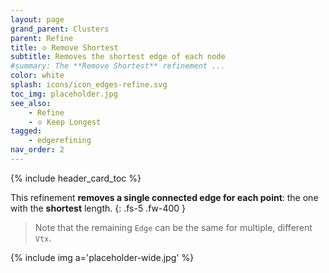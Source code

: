 ```yaml
---
layout: page
grand_parent: Clusters
parent: Refine
title: 🝔 Remove Shortest
subtitle: Removes the shortest edge of each node
#summary: The **Remove Shortest** refinement ...
color: white
splash: icons/icon_edges-refine.svg
toc_img: placeholder.jpg
see_also:
    - Refine
    - 🝔 Keep Longest
tagged: 
    - edgerefining
nav_order: 2
---
```


{% include header_card_toc %}

This refinement **removes a single connected edge for each point**: the one with the **shortest** length.
{: .fs-5 .fw-400 } 

>Note that the remaining `Edge` can be the same for multiple, different `Vtx`.

{% include img a='placeholder-wide.jpg' %}
